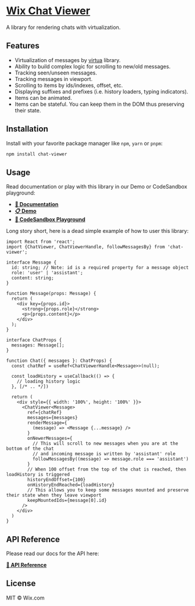 # [Wix Chat Viewer][chat-viewer]

A library for rendering chats with virtualization.

## Features

* Virtualization of messages by [virtua](https://github.com/inokawa/virtua) library.
* Ability to build complex logic for scrolling to new/old messages.
* Tracking seen/unseen messages.
* Tracking messages in viewport.
* Scrolling to items by ids/indexes, offset, etc.
* Displaying suffixes and prefixes (i.e. history loaders, typing indicators).
* Items can be animated.
* Items can be stateful. You can keep them in the DOM thus preserving their state.

## Installation

Install with your favorite package manager like `npm`, `yarn` or `pnpm`:

```sh
npm install chat-viewer
```

## Usage

Read documentation or play with this library in our Demo or CodeSandbox playground:

* [**📑 Documentation**][chat-viewer]
* [**📋 Demo**](https://wix-incubator.github.io/chat-viewer/demo)
* [**🛝 CodeSandbox Playground**](https://codesandbox.io/p/devbox/chat-viewer-demo-forked-jtr8nx)

Long story short, here is a dead simple example of how to user this library:

```tsx
import React from 'react';
import {ChatViewer, ChatViewerHandle, followMessagesBy} from 'chat-viewer';

interface Message {
  id: string; // Note: id is a required property for a message object
  role: 'user' | 'assistant';
  content: string;
}

function Message(props: Message) {
  return (
    <div key={props.id}>
      <strong>{props.role}</strong>
      <p>{props.content}</p>
    </div>
  );
}

interface ChatProps {
  messages: Message[];
}

function Chat({ messages }: ChatProps) {
  const chatRef = useRef<ChatViewerHandle<Message>>(null);

  const loadHistory = useCallback(() => {
    // loading history logic
  }, [/* .. */])

  return (
    <div style={{ width: '100%', height: '100%' }}>
      <ChatViewer<Message>
        ref={chatRef}
        messages={messages}
        renderMessage={
          (message) => <Message {...message} />
        }
        onNewerMessages={
          // This will scroll to new messages when you are at the bottom of the chat
          // and incoming message is written by 'assistant' role
          followMessagesBy((message) => message.role === 'assistant')
        }
        // When 100 offset from the top of the chat is reached, then loadHistory is triggered
        historyEndOffset={100}
        onHistoryEndReached={loadHistory}
        // This allows you to keep some messages mounted and preserve their state when they leave viewport
        keepMountedIds={message[0].id}
      />
    </div>
  )
}
```

## API Reference

Please read our docs for the API here:

[**📑 API Reference**](https://github.com/wix-incubator/chat-viewer/tree/master/docs/globals.md)

## License

MIT © Wix.com

<!-- References -->
[chat-viewer]: https://wix-incubator.github.io/chat-viewer
